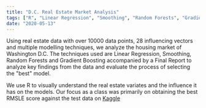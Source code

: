 ```yaml
---
title: "D.C. Real Estate Market Analysis"
tags: ["R", "Linear Regression", "Smoothing", "Random Forests", "Gradient Boosting", "RMSLE/RMSE"]
date: "2020-05-13"
---
```

Using real estate data with over 10000 data points, 28 influencing vectors and multiple modelling techniques, we analyze the housing market of Washington D.C. The techniques used are Linear Regression, Smoothing, Random Forests and Gradient Boosting accompanied by a Final Report to analyze key findings from the data and evaluate the process of selecting the "best" model.

We use R to visually understand the real estate variates and the influence it has on the models. Our focus as a class was primarily on obtaining the best RMSLE score against the test data on [Kaggle](https://www.kaggle.com/c/stat444-20-lm)
